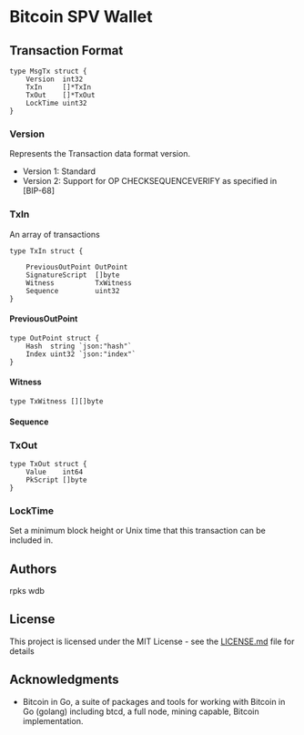 # Bitcoin SPV Wallet

## Transaction Format
```
type MsgTx struct {
	Version  int32
	TxIn     []*TxIn
	TxOut    []*TxOut
	LockTime uint32
}
```
### Version
Represents the Transaction data format version.
* Version 1: Standard
* Version 2: Support for OP CHECKSEQUENCEVERIFY as specified in [BIP-68]

### TxIn
An array of transactions 
```
type TxIn struct {

	PreviousOutPoint OutPoint
	SignatureScript  []byte
	Witness          TxWitness
	Sequence         uint32
}
```
#### PreviousOutPoint

```
type OutPoint struct {
	Hash  string `json:"hash"`
	Index uint32 `json:"index"`
}
```
#### Witness
```
type TxWitness [][]byte
```
#### Sequence

### TxOut
```
type TxOut struct {
	Value    int64
	PkScript []byte
}
```
### LockTime
Set a minimum block height or Unix time that this transaction can be included in.



## Authors
rpks
wdb
## License

This project is licensed under the MIT License - see the [LICENSE.md](LICENSE.md) file for details

## Acknowledgments
* Bitcoin in Go, a suite of packages and tools for working with Bitcoin in Go (golang) including btcd, a full node, mining capable, Bitcoin implementation.

